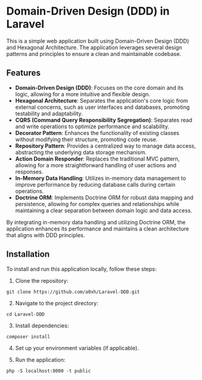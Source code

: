 # Domain-Driven Design (DDD) in Laravel

This is a simple web application built using Domain-Driven Design (DDD) and Hexagonal Architecture. The application leverages several design patterns and principles to ensure a clean and maintainable codebase.

## Features

- **Domain-Driven Design (DDD)**: Focuses on the core domain and its logic, allowing for a more intuitive and flexible design.
- **Hexagonal Architecture**: Separates the application's core logic from external concerns, such as user interfaces and databases, promoting testability and adaptability.
- **CQRS (Command Query Responsibility Segregation)**: Separates read and write operations to optimize performance and scalability.
- **Decorator Pattern**: Enhances the functionality of existing classes without modifying their structure, promoting code reuse.
- **Repository Pattern**: Provides a centralized way to manage data access, abstracting the underlying data storage mechanism.
- **Action Domain Responder**: Replaces the traditional MVC pattern, allowing for a more straightforward handling of user actions and responses.
- **In-Memory Data Handling**: Utilizes in-memory data management to improve performance by reducing database calls during certain operations.
- **Doctrine ORM**: Implements Doctrine ORM for robust data mapping and persistence, allowing for complex queries and relationships while maintaining a clear separation between domain logic and data access.

By integrating in-memory data handling and utilizing Doctrine ORM, the application enhances its performance and maintains a clean architecture that aligns with DDD principles.

## Installation

To install and run this application locally, follow these steps:

1. Clone the repository:

```
git clone https://github.com/a0xh/Laravel-DDD.git
```

2. Navigate to the project directory:

```
cd Laravel-DDD
```


3. Install dependencies:

```
composer install
```


4. Set up your environment variables (if applicable).

5. Run the application:

```
php -S localhost:8000 -t public
```
